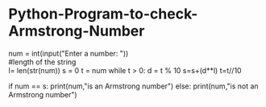 # Python-Program-to-check-Armstrong-Number  
num = int(input("Enter a number: "))   
#length of the string    
l= len(str(num))
s = 0
t = num
while t > 0:
   d = t % 10
   s=s+(d**l)
    t=t//10 
   
if num == s:
   print(num,"is an Armstrong number") 
else:
   print(num,"is not an Armstrong number")
  
